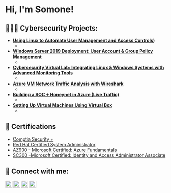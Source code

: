 <h1>Hi, I'm Somone! <br/></h1>

<h2>👩🏾‍💻 Cybersecurity Projects:</h2>

- <b>[Using Linux to Automate User Management and Access Controls](https://github.com/SomoneL/LinuxUserManagement/tree/main))</b>
  - [](https://github.com/joshmadakor1/Algorithms-Practice)
- <b>[Windows Server 2019 Deployment: User Account & Group Policy Management](https://github.com/joshmadakor1/Sentinel-Lab)</b>
  - [](https://github.com/joshmadakor1/4chan-Image-Analysis-Middleware-C964)
- <b>[Cybersecurity Virtual Lab: Integrating Linux & Windows Systems with Advanced Monitoring Tools](https://github.com/joshmadakor1/Sentinel-Lab)</b>
  - [](https://github.com/joshmadakor1/Sentinel-Lab)
- <b>[Azure VM Network Traffic Analysis with Wireshark](https://github.com/joshmadakor1/EncrypterPOC)</b>
  - [](https://github.com/joshmadakor1/EncrypterPOC)
- <b>[Building a SOC + Honeynet in Azure (Live Traffic)](https://github.com/joshmadakor1/EncrypterPOC)</b>
  - [](https://github.com/joshmadakor1/Package-Delivery-Pathfinding-Algorithm)
- <b>[Setting Up Virtual Machines Using Virtual Box](https://github.com/joshmadakor1/EncrypterPOC)</b>
  - [](https://github.com/joshmadakor1/Package-Delivery-Pathfinding-Algorithm)

<h2>📝	 Certifications</h2>

- [Comptia Security +](https://www.credly.com/badges/71788861-0c83-4e42-83f2-a91756ae4f2c/public_url)
- [Red Hat Certified System Administrator](https://www.youtube.com/watch?v=N-L9hklSlNk)
- [AZ900 - Microsoft Certified: Azure Fundamentals](https://www.youtube.com/watch?v=OfvdQeh79s0)
- [SC300 -Microsoft Certified: Identity and Access Administrator Associate](https://learn.microsoft.com/api/credentials/share/en-us/lsomone-9465/72DCE242CC974D2?sharingId=17F5A29DBBF677CA)


<h2> 🤳 Connect with me:</h2>

[<img align="left" alt="JoshMadakor | YouTube" width="22px" src="https://cdn.jsdelivr.net/npm/simple-icons@v3/icons/youtube.svg" />][youtube]
[<img align="left" alt="JoshMadakor | Twitter" width="22px" src="https://cdn.jsdelivr.net/npm/simple-icons@v3/icons/twitter.svg" />][twitter]
[<img align="left" alt="JoshMadakor | LinkedIn" width="22px" src="https://cdn.jsdelivr.net/npm/simple-icons@v3/icons/linkedin.svg" />][linkedin]
[<img align="left" alt="JoshMadakor | Instagram" width="22px" src="https://cdn.jsdelivr.net/npm/simple-icons@v3/icons/instagram.svg" />][instagram]

[twitter]: https://twitter.com/joshmadakor
[youtube]: https://www.youtube.com/c/joshmadakor
[instagram]: https://www.instagram.com/joshmadakor/
[linkedin]: https://linkedin.com/in/joshmadakor

<!--
**joshmadakor1/joshmadakor1** is a ✨ _special_ ✨ repository because its `README.md` (this file) appears on your GitHub profile.

Here are some ideas to get you started:

- 🔭 I’m currently working on ...
- 🌱 I’m currently learning ...
- 👯 I’m looking to collaborate on ...
- 🤔 I’m looking for help with ...
- 💬 Ask me about ...
- 📫 How to reach me: ...
- 😄 Pronouns: ...
- ⚡ Fun fact: ...
-->
<!--
**SomoneL/SomoneL** is a ✨ _special_ ✨ repository because its `README.md` (this file) appears on your GitHub profile.

Here are some ideas to get you started:

- 🔭 I’m currently working on ...
- 🌱 I’m currently learning ...
- 👯 I’m looking to collaborate on ...
- 🤔 I’m looking for help with ...
- 💬 Ask me about ...
- 📫 How to reach me: ...
- 😄 Pronouns: ...
- ⚡ Fun fact: ...
-->
